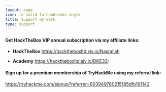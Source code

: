 ```yaml
---
layout: page
icon: fa-solid fa-handshake-angle
title: Support my work
type: support
---
```


<script type="text/javascript" src="https://cdnjs.buymeacoffee.com/1.0.0/button.prod.min.js" data-name="bmc-button" data-slug="Nasrallah" data-color="#BD5FFF" data-emoji="🥤"  data-font="Cookie" data-text="Buy me a coffee" data-outline-color="#000000" data-font-color="#ffffff" data-coffee-color="#FFDD00" ></script>
 
<p></p>

#### Get **HackTheBox** VIP annual subscription via my affiliate links:

- **HackTheBox** <https://hacktheboxltd.sjv.io/Nasrallah>

- **Academy** <https://hacktheboxltd.sjv.io/DKE33j>

#### Sign up for a premium membership of **TryHackMe** using my referral link:

 <https://tryhackme.com/signup?referrer=603949780215185dfb191142>
